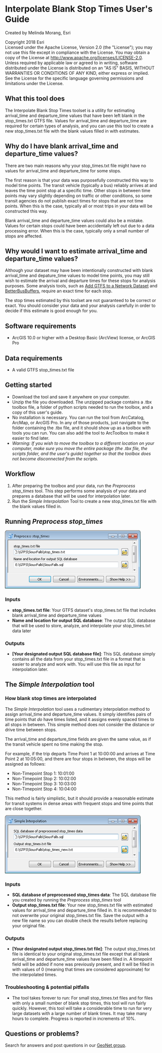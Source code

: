 # Interpolate Blank Stop Times User's Guide

Created by Melinda Morang, Esri  

Copyright 2018 Esri  
Licensed under the Apache License, Version 2.0 (the "License"); you may not use this file except in compliance with the License.  You may obtain a copy of the License at <http://www.apache.org/licenses/LICENSE-2.0>.  Unless required by applicable law or agreed to in writing, software distributed under the License is distributed on an "AS IS" BASIS, WITHOUT WARRANTIES OR CONDITIONS OF ANY KIND, either express or implied.  See the License for the specific language governing permissions and limitations under the License.

## What this tool does
The Interpolate Blank Stop Times toolset is a utility for estimating arrival_time and departure_time values that have been left blank in the stop_times.txt GTFS file.  Values for arrival_time and departure_time are required for certain types of analysis, and you can use this tool to create a new stop_times.txt file with the blank values filled in with estimates.

## Why do I have blank arrival_time and departure_time values?
There are two main reasons why your stop_times.txt file might have no values for arrival_time and departure_time for some stops.

The first reason is that your data was purposefully constructed this way to model time points.  The transit vehicle (typically a bus) reliably arrives at and leaves the time point stop at a specific time.  Other stops in between time points may vary slightly depending on traffic or other conditions, so some transit agencies do not publish exact times for stops that are not time points.  When this is the case, typically all or most trips in your data will be constructed this way.

Blank arrival_time and departure_time values could also be a mistake.  Values for certain stops could have been accidentally left out due to a data processing error.  When this is the case, typically only a small number of stops are affected.

## Why would I want to estimate arrival_time and departure_time values?
Although your dataset may have been intentionally constructed with blank arrival_time and depature_time values to model time points, you may still wish to estimate the arrival and departure times for these stops for analysis purposes.  Some analysis tools, such as [Add GTFS to a Network Dataset](http://www.arcgis.com/home/item.html?id=0fa52a75d9ba4abcad6b88bb6285fae1) and [BetterBusBuffers](http://www.arcgis.com/home/item.html?id=42e57c5ff9a0497f831f4fced087b9b0), require an exact time for each stop.

The stop times estimated by this toolset are not guaranteed to be correct or exact.  You should consider your data and your analysis carefully in order to decide if this estimate is good enough for you.

## Software requirements
- ArcGIS 10.0 or higher with a Desktop Basic (ArcView) license, or ArcGIS Pro

## Data requirements
- A valid GTFS stop_times.txt file

## Getting started
- Download the tool and save it anywhere on your computer.
- Unzip the file you downloaded.  The unzipped package contains a .tbx toolbox file, a folder of python scripts needed to run the toolbox, and a copy of this user's guide.
- No installation is necessary.  You can run the tool from ArcCatalog, ArcMap, or ArcGIS Pro.  In any of those products, just navigate to the folder containing the .tbx file, and it should show up as a toolbox with tools you can run.  You can also add the tool to ArcToolbox to make it easier to find later.
- *Warning: If you wish to move the toolbox to a different location on your computer, make sure you move the entire package (the .tbx file, the scripts folder, and the user's guide) together so that the toolbox does not become disconnected from the scripts.*

## Workflow
1. After preparing the toolbox and your data, run the *Preprocess stop_times* tool. This step performs some analysis of your data and prepares a database that will be used for interpolation later.
2. Run the *Simple Interpolation* Tool to create a new stop_times.txt file with the blank values filled in.

## Running *Preprocess stop_times*

![Screenshot of tool dialog](./images/Screenshot_PreprocessStopTimes_Dialog.png)

### Inputs
- **stop_times.txt file**:  Your GTFS dataset's stop_times.txt file that includes blank arrival_time and departure_time values
- **Name and location for output SQL database**: The output SQL database that will be used to store, analyze, and interpolate your stop_times.txt data later

### Outputs
- **[Your designated output SQL database file]**: This SQL database simply contains all the data from your stop_times.txt file in a format that is easier to analyze and work with.  You will use this file as input for interpolation later.

## The *Simple Interpolation* tool

### How blank stop times are interpolated
The *Simple Interpolation* tool uses a rudimentary interpolation method to assign arrival_time and departure_time values.  It simply identifies pairs of time points that *do* have times listed, and it assigns evenly spaced times to all stops in between.  This simple method does not consider the distance or drive time between stops.

The arrival_time and departure_time fields are given the same value, as if the transit vehicle spent no time making the stop.

For example, if the trip departs Time Point 1 at 10:00:00 and arrives at Time Point 2 at 10:05:00, and there are four stops in between, the stops will be assigned as follows:
- Non-Timepoint Stop 1: 10:01:00
- Non-Timepoint Stop 2: 10:02:00
- Non-Timepoint Stop 3: 10:03:00
- Non-Timepoint Stop 4: 10:04:00

This method is fairly simplistic, but it should provide a reasonable estimate for transit systems in dense areas with frequent stops and time points that are close together.

![Screenshot of tool dialog](./images/Screenshot_SimpleInterpolation_Dialog.png)

### Inputs
- **SQL database of preprocessed stop_times data**:  The SQL database file you created by running the *Preprocess stop_times* tool
- **Output stop_times.txt file**: Your new stop_times.txt file with estimated values for arrival_time and departure_time filled in.  It is recommended to not overwrite your original stop_times.txt file. Save the output with a new file name so you can double check the results before replacing your original file.

### Outputs
- **[Your designated output stop_times.txt file]**: The output stop_times.txt file is identical to your original stop_times.txt file except that all blank arrival_time and departure_time values have been filled in.  A timepoint field will be added if none was previously present, and it will be filled in with values of 0 (meaning that times are considered approximate) for the interpolated times.

### Troubleshooting & potential pitfalls
* The tool takes forever to run: For small stop_times.txt files and for files with only a small number of blank stop times, this tool will run fairly quickly.  However, this tool will take a considerable time to run for very large datasets with a large number of blank times.  It may take many hours to complete.  Progress is reported in  increments of 10%.

## Questions or problems?
Search for answers and post questions in our [GeoNet group](https://community.esri.com/community/arcgis-for-public-transit).